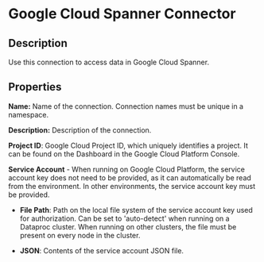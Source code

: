 # Google Cloud Spanner Connector

Description
-----------
Use this connection to access data in Google Cloud Spanner.

Properties
----------
**Name:** Name of the connection. Connection names must be unique in a namespace.

**Description:** Description of the connection.

**Project ID**: Google Cloud Project ID, which uniquely identifies a project.
It can be found on the Dashboard in the Google Cloud Platform Console.

**Service Account**  - When running on Google Cloud Platform, the service account key does not need to be provided, 
as it can automatically be read from the environment. In other environments, the service account key must be provided.

* **File Path**: Path on the local file system of the service account key used for
authorization. Can be set to 'auto-detect' when running on a Dataproc cluster.
When running on other clusters, the file must be present on every node in the cluster.

* **JSON**: Contents of the service account JSON file.